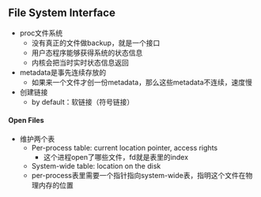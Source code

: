 ## File System Interface

- proc文件系统
  - 没有真正的文件做backup，就是一个接口
  - 用户态程序能够获得系统的状态信息
  - 内核会把当时实时状态信息返回
- metadata是事先连续存放的
  - 如果来一个文件才创一份metadata，那么这些metadata不连续，速度慢
- 创建链接
  - by default：软链接（符号链接）

#### Open Files

- 维护两个表
  - Per-process table: current location pointer, access rights
    - 这个进程open了哪些文件，fd就是表里的index
  - System-wide table: location on the disk
  - per-process表里需要一个指针指向system-wide表，指明这个文件在物理内存的位置









